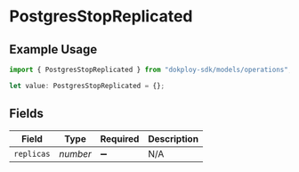 # PostgresStopReplicated

## Example Usage

```typescript
import { PostgresStopReplicated } from "dokploy-sdk/models/operations";

let value: PostgresStopReplicated = {};
```

## Fields

| Field              | Type               | Required           | Description        |
| ------------------ | ------------------ | ------------------ | ------------------ |
| `replicas`         | *number*           | :heavy_minus_sign: | N/A                |